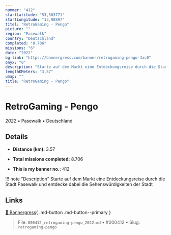 ```yaml
---
nummer: "412"
startLatitude: "53,503771"
startLongitude: "13,98897"
titel: "RetroGaming - Pengo"
picture: ""
region: "Pasewalk"
country: "Deutschland"
completed: "8.706"
missions: "6"
date: "2022"
bg-link: "https://bannergress.com/banner/retrogaming-pengo-4ac0"
onyx: "0"
description: "Starte auf dem Markt eine Entdeckungsreise durch die Stadt Pasewalk und entdecke dabei die Sehenswürdigkeiten der Stadt"
lengthKMeters: "3,57"
umap: ""
title: "RetroGaming - Pengo"
---
```

# RetroGaming - Pengo

*2022* • Pasewalk • Deutschland



## Details
- **Distance (km):** 3.57

- **Total missions completed:** 8.706
- **This is my banner no.:** 412


!!! note "Description"
    Starte auf dem Markt eine Entdeckungsreise durch die Stadt Pasewalk und entdecke dabei die Sehenswürdigkeiten der Stadt



## Links
[🔗 Bannergress](https://bannergress.com/banner/retrogaming-pengo-4ac0){ .md-button .md-button--primary }



> File: `000412_retrogaming-pengo_2022.md` • #000412 • Slug: `retrogaming-pengo`
